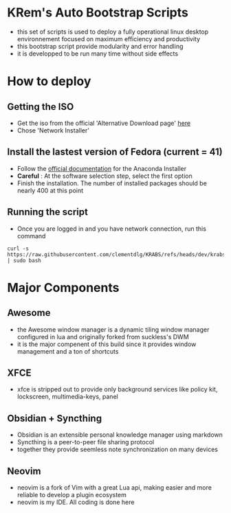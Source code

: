 # KRem's Auto Bootstrap Scripts
- this set of scripts is used to deploy a fully operational linux desktop environnement focused on maximum efficiency and productivity
- this bootstrap script provide modularity and error handling
- it is developped to be run many time without side effects

# How to deploy
## Getting the ISO
- Get the iso from the official 'Alternative Download page' [here](https://alt.fedoraproject.org/)
- Chose 'Network Installer'

## Install the lastest version of Fedora (current = 41)
- Follow the [official documentation](https://docs.fedoraproject.org/en-US/fedora/f36/install-guide/install/Installing_Using_Anaconda/) for the Anaconda Installer
- **Careful** : At the software selection step, select the first option
- Finish the installation. The number of installed packages should be nearly 400 at this point

## Running the script
- Once you are logged in and you have network connection, run this command

```
curl -s https://raw.githubusercontent.com/clementdlg/KRABS/refs/heads/dev/krabs.sh | sudo bash
```

# Major Components
## Awesome
- the Awesome window manager is a dynamic tiling window manager configured in lua and originally forked from suckless's DWM
- it is the major compenent of this build since it provides window management and a ton of shortcuts
## XFCE
- xfce is stripped out to provide only background services like policy kit, lockscreen, multimedia-keys, panel

## Obsidian + Syncthing
- Obsidian is an extensible personal knowledge manager using markdown
- Syncthing is a peer-to-peer file sharing protocol
- together they provide seemless note synchronization on many devices

## Neovim
- neovim is a fork of Vim with a great Lua api, making easier and more reliable to develop a plugin ecosystem
- neovim is my IDE. All coding is done here
